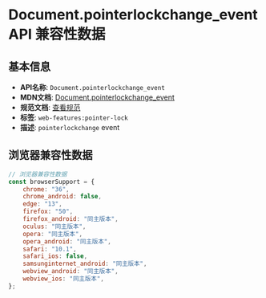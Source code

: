 # Document.pointerlockchange_event API 兼容性数据

## 基本信息

- **API名称**: `Document.pointerlockchange_event`
- **MDN文档**: [Document.pointerlockchange_event](https://developer.mozilla.org/docs/Web/API/Document/pointerlockchange_event)
- **规范文档**: [查看规范](https://w3c.github.io/pointerlock/#pointerlockchange-and-pointerlockerror-events,https://w3c.github.io/pointerlock/#dom-document-onpointerlockchange)
- **标签**: `web-features:pointer-lock`
- **描述**: `pointerlockchange` event

## 浏览器兼容性数据

```javascript
// 浏览器兼容性数据
const browserSupport = {
    chrome: "36",
    chrome_android: false,
    edge: "13",
    firefox: "50",
    firefox_android: "同主版本",
    oculus: "同主版本",
    opera: "同主版本",
    opera_android: "同主版本",
    safari: "10.1",
    safari_ios: false,
    samsunginternet_android: "同主版本",
    webview_android: "同主版本",
    webview_ios: "同主版本",
};

```

